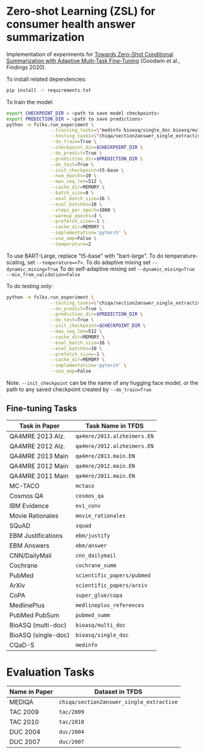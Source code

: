 # Zero-shot Learning (ZSL) for consumer health answer summarization
Implementation of experiments for [Towards Zero-Shot Conditional Summarization with Adaptive Multi-Task Fine-Tuning](https://aclanthology.org/2020.findings-emnlp.289) (Goodwin et al., Findings 2020).

To install related dependencies:
```bash
pip install -r requirements.txt
```

To train the model:
```bash
export CHECKPOINT_DIR = <path to save model checkpoints>
export PREDICTION_DIR = <path to save predictions>
python -m fslks.run_experiment \
                --training_tasks=\"medinfo bioasq/single_doc bioasq/multi_doc pubmed_summ medlineplus_references super_glue/copa scientific_papers/arxiv scientific_papers/pubmed cochrane_summ cnn_dailymail ebm/answer ebm/justify squad movie_rationales evi_conv cosmos_qa::validation mctaco qa4mre/2011.main.EN qa4mre/2012.main.EN qa4mre/2013.main.EN qa4mre/2012.alzheimers.EN qa4mre/2013.alzheimers.EN\" \
                --testing_tasks=\"chiqa/section2answer_single_extractive duc/2004 duc/2007 tac/2009 tac/2010\" \
                --do_train=True \
                --checkpoint_dir=$CHECKPOINT_DIR \
                --do_predict=True \
                --prediction_dir=$PREDICTION_DIR \
                --do_test=True \
                --init_checkpoint=t5-base \
                --num_epochs=10 \
                --max_seq_len=512 \
                --cache_dir=MEMORY \
                --batch_size=8 \
                --eval_batch_size=16 \
                --eval_batches=10 \
                --steps_per_epoch=1000 \
                --warmup_epochs=3 \
                --prefetch_size=-1 \
                --cache_dir=MEMORY \
                --implementation='pytorch' \
                --use_amp=False \
                --temperature=2
```

To use BART-Large, replace "t5-base" with "bart-large". 
To do temperature-scaling, set `--temperature=<T>`.
To do adaptive mixing set `--dynamic_mixing=True`
To do self-adaptive mixing set `--dynamic_mixing=True --mix_from_validation=False`

To do testing only:
```bash
python -m fslks.run_experiment \
                --testing_tasks=\"chiqa/section2answer_single_extractive duc/2004 duc/2007 tac/2009 tac/2010\" \
                --do_predict=True \
                --prediction_dir=$PREDICTION_DIR \
                --do_test=True \
                --init_checkpoint=$CHECKPOINT_DIR \
                --max_seq_len=512 \
                --cache_dir=MEMORY \
                --eval_batch_size=16 \
                --eval_batches=10 \
                --prefetch_size=-1 \
                --cache_dir=MEMORY \
                --implementation='pytorch' \
                --use_amp=False
```

Note: `--init_checkpoint` can be the name of any hugging face model, or the path to any saved checkpoint created by `--do_train=True`


## Fine-tuning Tasks
| Task in Paper | Task Name in TFDS |
| ------------- | ----------------- |
| QA4MRE 2013 Alz. | `qa4mre/2013.alzheimers.EN` |
| QA4MRE 2012 Alz. | `qa4mre/2012.alzheimers.EN` |
| QA4MRE 2013 Main | `qa4mre/2013.main.EN` |
| QA4MRE 2012 Main | `qa4mre/2012.main.EN` |
| QA4MRE 2011 Main | `qa4mre/2011.main.EN` |
| MC-TACO | `mctaco` |
| Cosmos QA | `cosmos_qa` |
| IBM Evidence | `evi_conv` |
| Movie Rationales | `movie_rationales`
| SQuAD | `squad` |
| EBM Justifications | `ebm/justify` |
| EBM Answers | `ebm/answer` |
| CNN/DailyMail | `cnn_dailymail` |
| Cochrane | `cochrane_summ` |
| PubMed | `scientific_papers/pubmed` |
| ArXiv | `scientific_papers/arxiv` |
| CoPA | `super_glue/copa` |
| MedlinePlus | `medlineplus_references` |
| PubMed PubSum | `pubmed_summ` |
| BioASQ (multi-doc) | `bioasq/multi_doc` |
| BioASQ (single-doc) | `bioasq/single_doc` |
| CQaD-S | `medinfo` |

# Evaluation Tasks
| Name in Paper | Dataset in TFDS |
| ------------- | --------------- |
| MEDIQA | `chiqa/section2answer_single_extractive` |
| TAC 2009 | `tac/2009` |
| TAC 2010 | `tac/2010` |
| DUC 2004 | `duc/2004` |
| DUC 2007 | `duc/2007` |


